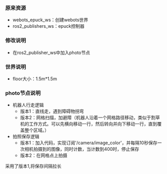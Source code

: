 ### 原来资源
- webots_epuck_ws：创建webots世界
- ros2_publishers_ws：epuck控制器

### 修改说明
- 在ros2_publisher_ws中加入photo节点


### 世界说明
- floor大小：1.5m*1.5m


### photo节点说明
- 机器人行走逻辑
    - 版本1：直线走，遇到障碍物拐弯
    - 版本2：网格扫描，加避障（机器人沿着一个网格路径移动，类似于割草机的工作方式。可以先横向移动一行，然后转向并向下移动一行，直到覆盖整个区域。）
- 拍照保存逻辑
    - 版本1：加入代码，实现订阅'/camera/image_color'，并每隔10秒保存一次相机拍摄到的图像，同时计数，当计数到400时，停止保存
    - 版本2：在网格点上拍摄

采用了版本1,将保存间隔拉长    